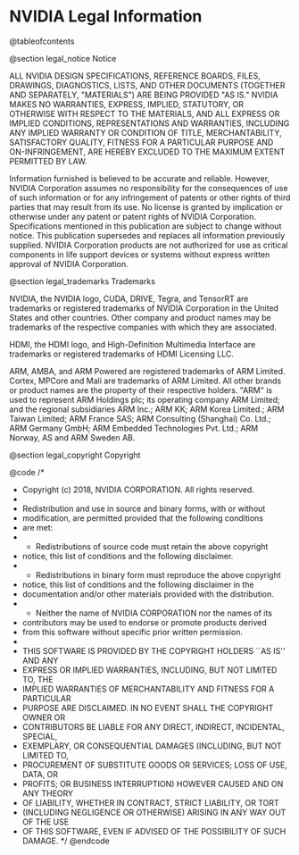 NVIDIA Legal Information
========================

@tableofcontents

@section legal_notice Notice

ALL NVIDIA DESIGN SPECIFICATIONS, REFERENCE BOARDS, FILES, DRAWINGS,
DIAGNOSTICS, LISTS, AND OTHER DOCUMENTS (TOGETHER AND SEPARATELY, "MATERIALS")
ARE BEING PROVIDED "AS IS." NVIDIA MAKES NO WARRANTIES, EXPRESS, IMPLIED,
STATUTORY, OR OTHERWISE WITH RESPECT TO THE MATERIALS, AND ALL EXPRESS
OR IMPLIED CONDITIONS, REPRESENTATIONS AND WARRANTIES, INCLUDING ANY IMPLIED
WARRANTY OR CONDITION OF TITLE, MERCHANTABILITY, SATISFACTORY QUALITY, FITNESS
FOR A PARTICULAR PURPOSE AND ON-INFRINGEMENT, ARE HEREBY EXCLUDED TO THE
MAXIMUM EXTENT PERMITTED BY LAW.

Information furnished is believed to be accurate and reliable. However,
NVIDIA Corporation assumes no responsibility for the consequences of use of
such information or for any infringement of patents or other rights of third
parties that may result from its use. No license is granted by implication or
otherwise under any patent or patent rights of NVIDIA Corporation.
Specifications mentioned in this publication are subject to change without
notice. This publication supersedes and replaces all information previously
supplied. NVIDIA Corporation products are not authorized for use as critical
components in life support devices or systems without express written
approval of NVIDIA Corporation.

@section legal_trademarks Trademarks

NVIDIA, the NVIDIA logo, CUDA, DRIVE, Tegra, and TensorRT
are trademarks or registered
trademarks of NVIDIA Corporation in the United States and other countries.
Other company and product names may be trademarks of the respective companies
with which they are associated.

HDMI, the HDMI logo, and High-Definition Multimedia Interface are trademarks
or registered trademarks of HDMI Licensing LLC.

ARM, AMBA, and ARM Powered are registered trademarks of ARM Limited.
Cortex, MPCore and Mali are trademarks of ARM Limited.
All other brands or product names are the property of their respective holders.
"ARM" is used to represent ARM Holdings plc; its operating company ARM Limited;
and the regional subsidiaries ARM Inc.; ARM KK; ARM Korea Limited.; ARM Taiwan Limited;
ARM France SAS; ARM Consulting (Shanghai) Co. Ltd.; ARM Germany GmbH;
ARM Embedded Technologies Pvt. Ltd.; ARM Norway, AS and ARM Sweden AB.

@section legal_copyright Copyright

@code
/*
 * Copyright (c) 2018, NVIDIA CORPORATION.  All rights reserved.
 *
 * Redistribution and use in source and binary forms, with or without
 * modification, are permitted provided that the following conditions
 * are met:
 *  * Redistributions of source code must retain the above copyright
 *    notice, this list of conditions and the following disclaimer.
 *  * Redistributions in binary form must reproduce the above copyright
 *    notice, this list of conditions and the following disclaimer in the
 *    documentation and/or other materials provided with the distribution.
 *  * Neither the name of NVIDIA CORPORATION nor the names of its
 *    contributors may be used to endorse or promote products derived
 *    from this software without specific prior written permission.
 *
 * THIS SOFTWARE IS PROVIDED BY THE COPYRIGHT HOLDERS ``AS IS'' AND ANY
 * EXPRESS OR IMPLIED WARRANTIES, INCLUDING, BUT NOT LIMITED TO, THE
 * IMPLIED WARRANTIES OF MERCHANTABILITY AND FITNESS FOR A PARTICULAR
 * PURPOSE ARE DISCLAIMED.  IN NO EVENT SHALL THE COPYRIGHT OWNER OR
 * CONTRIBUTORS BE LIABLE FOR ANY DIRECT, INDIRECT, INCIDENTAL, SPECIAL,
 * EXEMPLARY, OR CONSEQUENTIAL DAMAGES (INCLUDING, BUT NOT LIMITED TO,
 * PROCUREMENT OF SUBSTITUTE GOODS OR SERVICES; LOSS OF USE, DATA, OR
 * PROFITS; OR BUSINESS INTERRUPTION) HOWEVER CAUSED AND ON ANY THEORY
 * OF LIABILITY, WHETHER IN CONTRACT, STRICT LIABILITY, OR TORT
 * (INCLUDING NEGLIGENCE OR OTHERWISE) ARISING IN ANY WAY OUT OF THE USE
 * OF THIS SOFTWARE, EVEN IF ADVISED OF THE POSSIBILITY OF SUCH DAMAGE.
*/
@endcode


